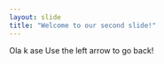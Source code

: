 ```yaml
---
layout: slide
title: "Welcome to our second slide!"
---
```

Ola k ase
Use the left arrow to go back!
